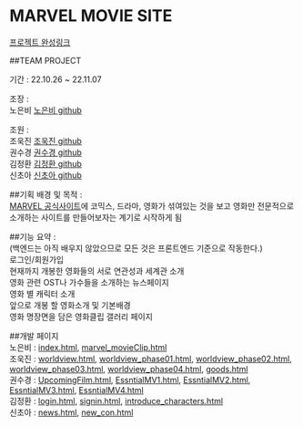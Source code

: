 # MARVEL MOVIE SITE
[프로젝트 완성링크](https://eunbiro.github.io/team4_mini/)

##TEAM PROJECT

기간 : 22.10.26 ~ 22.11.07

조장 : <br />
노은비 [노은비 github](https://github.com/eunbiro)

조원 : <br />
조욱진 [조욱진 github](https://github.com/Ukzi)<br />
권수경 [권수경 github](https://github.com/rosencrantz96)<br />
김정환 [김정환 github](https://github.com/andy981217)<br />
신초아 [신초아 github](https://github.com/chdk0842)<br />

##기획 배경 및 목적 :<br />
[MARVEL 공식사이트](https://www.marvel.com/)에 코믹스, 드라마, 영화가 섞여있는 것을 보고 영화만 전문적으로 소개하는 사이트를 만들어보자는 계기로 시작하게 됨

##기능 요약 : <br />
(백엔드는 아직 배우지 않았으므로 모든 것은 프론트엔드 기준으로 작동한다.)<br />
로그인/회원가입<br />
현재까지 개봉한 영화들의 서로 연관성과 세계관 소개<br />
영화 관련 OST나 가수들을 소개하는 뉴스페이지<br />
영화 별 캐릭터 소개<br />
앞으로 개봉 할 영화소개 및 기본배경<br />
영화 명장면을 담은 영화클립 갤러리 페이지<br />

##개발 페이지<br />
노은비 : 
[index.html](https://eunbiro.github.io/team4_mini/), 
[marvel_movieClip.html](https://eunbiro.github.io/team4_mini/pages/marvel_movieClip.html)<br />
조욱진 : 
[worldview.html](https://eunbiro.github.io/team4_mini/pages/worldview.html), 
[worldview_phase01.html](https://eunbiro.github.io/team4_mini/pages/worldview_phase01.html), 
[worldview_phase02.html](https://eunbiro.github.io/team4_mini/pages/worldview_phase02.html), 
[worldview_phase03.html](https://eunbiro.github.io/team4_mini/pages/worldview_phase03.html), 
[worldview_phase04.html](https://eunbiro.github.io/team4_mini/pages/worldview_phase04.html), 
[goods.html](https://eunbiro.github.io/team4_mini/pages/goods.html)<br />
권수경 : 
[UpcomingFilm.html](https://eunbiro.github.io/team4_mini/pages/UpcomingFilms.html), 
[EssntialMV1.html](https://eunbiro.github.io/team4_mini/pages/EssentialMV1.html), 
[EssntialMV2.html](https://eunbiro.github.io/team4_mini/pages/EssentialMV2.html), 
[EssntialMV3.html](https://eunbiro.github.io/team4_mini/pages/EssentialMV3.html), 
[EssntialMV4.html](https://eunbiro.github.io/team4_mini/pages/EssentialMV4.html)<br />
김정환 : 
[login.html](https://eunbiro.github.io/team4_mini/pages/login.html), 
[signin.html](https://eunbiro.github.io/team4_mini/pages/signin.html), 
[introduce_characters.html](https://eunbiro.github.io/team4_mini/pages/introduce_characters.html)<br />
신초아 : 
[news.html](https://eunbiro.github.io/team4_mini/pages/news.html), 
[new_con.html](https://eunbiro.github.io/team4_mini/pages/news_con.html)<br />

